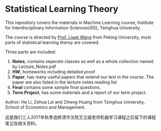 # Statistical Learning Theory

This repository covers the materials in Machine Learning course, Institute for Interdisciplinary Information Sciences(IIIS), Tsinghua University. 

The course is directed by [Prof. Liwei Wang](http://www.cis.pku.edu.cn/faculty/vision/wangliwei/) from Peking University, most parts of statistical learning theroy are covered. 

Three parts are included:

1. **Notes**, contains seperate classes as well as a whole collection named by Lecture_Notes.pdf
2. **HW**, homeworks including detailed proof
3. **Paper**, has many useful papers that extend our text in the course. The paper are also listed in the lecture notes reading list
4. **Final** contains some sample final questions.
5. **Term Project**, has some materials and a report of our term project.

Author: He Li, Zehua Lai and Ziheng Huang from Tsinghua University, School of Economics and Management.

这是我们三人2017年秋季选修清华叉院王立威老师机器学习课程之后留下的课程笔记及相关资料。